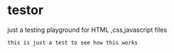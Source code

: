testor
======

just a testing playground for HTML ,css,javascript files
~~~
this is just a test to see how this works
~~~
